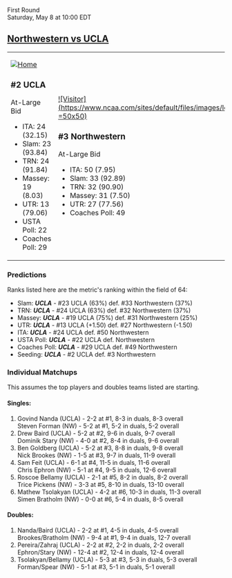 First Round  
Saturday, May 8 at 10:00 EDT
## [Northwestern vs UCLA](https://www.ncaa.com/game/5833384) 

<table><tr><td>  

[![Home](https://www.ncaa.com/sites/default/files/images/logos/schools/u/ucla.70.png)](../index.md)  

### #2 UCLA  

At-Large Bid  
- ITA: 24 (32.15)  
- Slam: 23 (93.84)  
- TRN: 24 (91.84)  
- Massey: 19 (8.03)  
- UTR: 13 (79.06)  
- USTA Poll: 22  
- Coaches Poll: 29  

</td><td>  

[![Visitor](https://www.ncaa.com/sites/default/files/images/logos/schools/n/northwestern.70.png =50x50)](../index.md)  

### #3 Northwestern  

At-Large Bid  
- ITA: 50 (7.95)  
- Slam: 33 (92.89)  
- TRN: 32 (90.90)  
- Massey: 31 (7.50)  
- UTR: 27 (77.56)  
- Coaches Poll: 49  

</td></tr></table>  

### Predictions  

Ranks listed here are the metric's ranking within the field of 64:  
- Slam: ***UCLA*** - #23 UCLA (63%) def. #33 Northwestern (37%)  
- TRN: ***UCLA*** - #24 UCLA (63%) def. #32 Northwestern (37%)  
- Massey: ***UCLA*** - #19 UCLA (75%) def. #31 Northwestern (25%)  
- UTR: ***UCLA*** - #13 UCLA (+1.50) def. #27 Northwestern (-1.50)  
- ITA: ***UCLA*** - #24 UCLA def. #50 Northwestern  
- USTA Poll: ***UCLA*** - #22 UCLA def. Northwestern  
- Coaches Poll: ***UCLA*** - #29 UCLA def. #49 Northwestern  
- Seeding: ***UCLA*** - #2 UCLA def. #3 Northwestern  

### Individual Matchups  

This assumes the top players and doubles teams listed are starting.  

#### Singles:  
1. Govind Nanda (UCLA) - 2-2 at #1, 8-3 in duals, 8-3 overall  
   Steven Forman (NW) - 5-2 at #1, 5-2 in duals, 5-2 overall
2. Drew Baird (UCLA) - 5-2 at #2, 9-6 in duals, 9-7 overall  
   Dominik Stary (NW) - 4-0 at #2, 8-4 in duals, 9-6 overall
3. Ben Goldberg (UCLA) - 5-2 at #3, 8-8 in duals, 9-8 overall  
   Nick Brookes (NW) - 1-5 at #3, 9-7 in duals, 11-9 overall
4. Sam Feit (UCLA) - 6-1 at #4, 11-5 in duals, 11-6 overall  
   Chris Ephron (NW) - 5-1 at #4, 9-5 in duals, 12-6 overall
5. Roscoe Bellamy (UCLA) - 2-1 at #5, 8-2 in duals, 8-2 overall  
   Trice Pickens (NW) - 3-3 at #5, 8-10 in duals, 13-10 overall
6. Mathew Tsolakyan (UCLA) - 4-2 at #6, 10-3 in duals, 11-3 overall  
   Simen Bratholm (NW) - 0-0 at #6, 5-4 in duals, 8-5 overall

#### Doubles:  
1. Nanda/Baird (UCLA) - 2-2 at #1, 4-5 in duals, 4-5 overall  
   Brookes/Bratholm (NW) - 9-4 at #1, 9-4 in duals, 12-7 overall
2. Pereira/Zahraj (UCLA) - 2-2 at #2, 2-2 in duals, 2-2 overall  
   Ephron/Stary (NW) - 12-4 at #2, 12-4 in duals, 12-4 overall
3. Tsolakyan/Bellamy (UCLA) - 5-3 at #3, 5-3 in duals, 5-3 overall  
   Forman/Spear (NW) - 5-1 at #3, 5-1 in duals, 5-1 overall